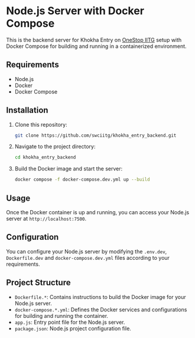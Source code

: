 # Node.js Server with Docker Compose

This is the backend server for Khokha Entry on [OneStop IITG](https://github.com/swciitg/onestop_flutter) setup with Docker Compose for building and running in a containerized environment.

## Requirements

- Node.js
- Docker
- Docker Compose

## Installation

1. Clone this repository:

    ```bash
    git clone https://github.com/swciitg/khokha_entry_backend.git
    ```

2. Navigate to the project directory:

    ```bash
    cd khokha_entry_backend
    ```

3. Build the Docker image and start the server:

    ```bash
    docker compose -f docker-compose.dev.yml up --build
    ```

## Usage

Once the Docker container is up and running, you can access your Node.js server at `http://localhost:7500`.

## Configuration

You can configure your Node.js server by modifying the `.env.dev`, `Dockerfile.dev` and `docker-compose.dev.yml` files according to your requirements.

## Project Structure
- `Dockerfile.*`: Contains instructions to build the Docker image for your Node.js server.
- `docker-compose.*.yml`: Defines the Docker services and configurations for building and running the container.
- `app.js`: Entry point file for the Node.js server.
- `package.json`: Node.js project configuration file.
